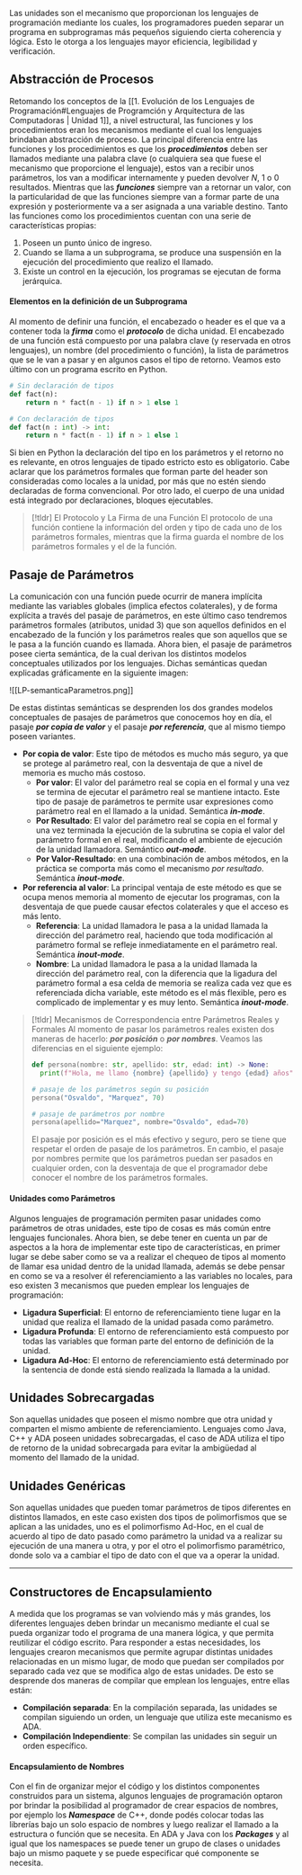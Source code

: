 Las unidades son el mecanismo que proporcionan los lenguajes de programación mediante los cuales, los programadores pueden separar un programa en subprogramas más pequeños siguiendo cierta coherencia y lógica. Esto le otorga a los lenguajes mayor eficiencia, legibilidad y verificación.
## Abstracción de Procesos

Retomando los conceptos de la [[1. Evolución de los Lenguajes de Programación#Lenguajes de Programción y Arquitectura de las Computadoras | Unidad 1]], a nivel estructural, las funciones y los procedimientos eran los mecanismos mediante el cual los lenguajes brindaban abstracción de proceso.
La principal diferencia entre las funciones y los procedimientos es que los ***procedimientos*** deben ser llamados mediante una palabra clave (o cualquiera sea que fuese el mecanismo que proporcione el lenguaje), estos van a recibir unos parámetros, los van a modificar internamente y pueden devolver $N$, 1 o 0 resultados.
Mientras que las ***funciones*** siempre van a retornar un valor, con la particularidad de que las funciones siempre van a formar parte de una expresión y posteriormente va a ser asignada a una variable destino.
Tanto las funciones como los procedimientos cuentan con una serie de características propias:

1. Poseen un punto único de ingreso.
2. Cuando se llama a un subprograma, se produce una suspensión en la ejecución del procedimiento que realizo el llamado.
3. Existe un control en la ejecución, los programas se ejecutan de forma jerárquica.
#### Elementos en la definición de un Subprograma

Al momento de definir una función, el encabezado o header es el que va a contener toda la ***firma*** como el ***protocolo*** de dicha unidad. El encabezado de una función está compuesto por una palabra clave (y reservada en otros lenguajes), un nombre (del procedimiento o función), la lista de parámetros que se le van a pasar y en algunos casos el tipo de retorno. Veamos esto último con un programa escrito en Python.

```python
# Sin declaración de tipos
def fact(n):
	return n * fact(n - 1) if n > 1 else 1

# Con declaración de tipos
def fact(n : int) -> int:
	return n * fact(n - 1) if n > 1 else 1
```

Si bien en Python la declaración del tipo en los parámetros y el retorno no es relevante, en otros lenguajes de tipado estricto esto es obligatorio. Cabe aclarar que los parámetros formales que forman parte del header son consideradas como locales a la unidad, por más que no estén siendo declaradas de forma convencional.
Por otro lado, el cuerpo de una unidad está integrado por declaraciones, bloques ejecutables.

>[!tldr] El Protocolo y La Firma de una Función
>El protocolo de una función contiene la información del orden y tipo de cada uno de los parámetros formales, mientras que la firma guarda el nombre de los parámetros formales y el de la función.

## Pasaje de Parámetros

La comunicación con una función puede ocurrir de manera implícita mediante las variables globales (implica efectos colaterales), y de forma explícita a través del pasaje de parámetros, en este último caso tendremos parámetros formales (atributos, unidad 3) que son aquellos definidos en el encabezado de la función y los parámetros reales que son aquellos que se le pasa a la función cuando es llamada.
Ahora bien, el pasaje de parámetros posee cierta semántica, de la cual derivan los distintos modelos conceptuales utilizados por los lenguajes. Dichas semánticas quedan explicadas gráficamente en la siguiente imagen:

![[LP-semanticaParametros.png]]

De estas distintas semánticas se desprenden los dos grandes modelos conceptuales de pasajes de parámetros que conocemos hoy en día, el pasaje ***por copia de valor*** y el pasaje ***por referencia***, que al mismo tiempo poseen variantes.

- **Por copia de valor**: Este tipo de métodos es mucho más seguro, ya que se protege al parámetro real, con la desventaja de que a nivel de memoria es mucho más costoso.
	- **Por valor**: El valor del parámetro real se copia en el formal y una vez se termina de ejecutar el parámetro real se mantiene intacto. Este tipo de pasaje de parámetros te  permite usar expresiones como parámetro real en el llamado a la unidad. Semántica ***in-mode***.
	- **Por Resultado**: El valor del parámetro real se copia en el formal y una vez terminada la ejecución de la subrutina se copia el valor del parámetro formal en el real, modificando el ambiente de ejecución de la unidad llamadora. Semántico ***out-mode***.
	- **Por Valor-Resultado**: en una combinación de ambos métodos, en la práctica se comporta más como el mecanismo *por resultado*. Semántica ***inout-mode***.
- **Por referencia al valor**: La principal ventaja de este método es que se ocupa menos memoria al momento de ejecutar los programas, con la desventaja de que puede causar efectos colaterales y que el acceso es más lento.
	- **Referencia**: La unidad llamadora le pasa a la unidad llamada la dirección del parámetro real, haciendo que toda modificación al parámetro formal se refleje inmediatamente en el parámetro real. Semántica ***inout-mode***.
	- **Nombre**: La unidad llamadora le pasa a la unidad llamada la dirección del parámetro real, con la diferencia que la ligadura del parámetro formal a esa celda de memoria se realiza cada vez que es referenciada dicha variable, este método es el más flexible, pero es complicado de implementar y es muy lento. Semántica ***inout-mode***.

>[!tldr] Mecanismos de Correspondencia entre Parámetros Reales y Formales
>Al momento de pasar los parámetros reales existen dos maneras de hacerlo: ***por posición*** o ***por nombres***. Veamos las diferencias en el siguiente ejemplo:
>```Python
>def persona(nombre: str, apellido: str, edad: int) -> None:
>	print(f"Hola, me llamo {nombre} {apellido} y tengo {edad} años")
>
># pasaje de los parámetros según su posición
>persona("Osvaldo", "Marquez", 70)
>
># pasaje de parámetros por nombre
>persona(apellido="Marquez", nombre="Osvaldo", edad=70)
>```
>El pasaje por posición es el más efectivo y seguro, pero se tiene que respetar el orden de pasaje de los parámetros. En cambio, el pasaje por nombres permite que los parámetros puedan ser pasados en cualquier orden, con la desventaja de que el programador debe conocer el nombre de los parámetros formales.
#### Unidades como Parámetros

Algunos lenguajes de programación permiten pasar unidades como parámetros de otras unidades, este tipo de cosas es más común entre lenguajes funcionales. Ahora bien, se debe tener en cuenta un par de aspectos a la hora de implementar este tipo de características, en primer lugar se debe saber como se va a realizar el chequeo de tipos al momento de llamar esa unidad dentro de la unidad llamada, además se debe pensar en como se va a resolver él referenciamiento a las variables no locales, para eso existen 3 mecanismos que pueden emplear los lenguajes de programación:

- **Ligadura Superficial**: El entorno de referenciamiento tiene lugar en la unidad que realiza el llamado de la unidad pasada como parámetro.
- **Ligadura Profunda**: El entorno de referenciamiento está compuesto por todas las variables que forman parte del entorno de definición de la unidad.
- **Ligadura Ad-Hoc**: El entorno de referenciamiento está determinado por la sentencia de donde está siendo realizada la llamada a la unidad.

## Unidades Sobrecargadas

Son aquellas unidades que poseen el mismo nombre que otra unidad y comparten el mismo ambiente de referenciamiento. Lenguajes como Java, C++ y ADA poseen unidades sobrecargadas, el caso de ADA utiliza el tipo de retorno de la unidad sobrecargada para evitar la ambigüedad al momento del llamado de la unidad.

## Unidades Genéricas

Son aquellas unidades que pueden tomar parámetros de tipos diferentes en distintos llamados, en este caso existen dos tipos de polimorfismos que se aplican a las unidades, uno es el polimorfismo Ad-Hoc, en el cual de acuerdo al tipo de dato pasado como parámetro la unidad va a realizar su ejecución de una manera u otra, y por el otro el polimorfismo paramétrico, donde solo va a cambiar el tipo de dato con el que va a operar la unidad.

---

## Constructores de Encapsulamiento

A medida que los programas se van volviendo más y más grandes, los diferentes lenguajes deben brindar un mecanismo mediante el cual se pueda organizar todo el programa de una manera lógica, y que permita reutilizar el código escrito.
Para responder a estas necesidades, los lenguajes crearon mecanismos que permite agrupar distintas unidades relacionadas en un mismo lugar, de modo que puedan ser compilados por separado cada vez que se modifica algo de estas unidades. De esto se desprende dos maneras de compilar que emplean los lenguajes, entre ellas están:

- **Compilación separada**: En la compilación separada, las unidades se compilan siguiendo un orden, un lenguaje que utiliza este mecanismo es ADA.
- **Compilación Independiente**: Se compilan las unidades sin seguir un orden específico.

#### Encapsulamiento de Nombres

Con el fin de organizar mejor el código y los distintos componentes construidos para un sistema, algunos lenguajes de programación optaron por brindar la posibilidad al programador de crear espacios de nombres, por ejemplo los ***Namespace*** de C++, donde podés colocar todas las librerías bajo un solo espacio de nombres y luego realizar el llamado a la estructura o función que se necesita. En ADA y Java con los ***Packages*** y al igual que los namespaces se puede tener un grupo de clases o unidades bajo un mismo paquete y se puede especificar qué componente se necesita.